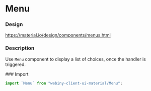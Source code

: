 # Menu

### Design
<a href="https://material.io/design/components/menus.html" target="_blank">https://material.io/design/components/menus.html</a>

### Description
Use `Menu` component to display a list of choices, once the handler is triggered.

### Import
```js
import `Menu` from "webiny-client-ui-material/Menu";
```